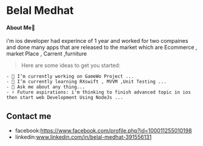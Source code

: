 # Belal Medhat
#### About Me📱
i'm ios developer had experince of 1 year and worked for two compaines and done many apps that are released to the market which are Ecommerce , market Place , Carrent ,furniture 

> Here are some ideas to get you started:
```
- 🔭 I’m currently working on GameWo Project ...
- 🌱 I’m currently learning RXswift , MVVM ,Unit Testing ...
- 💬 Ask me about any thing...
- ⚡ Future aspirations: i'm thinking to finish advanced topic in ios then start web Development Using NodeJs ...
```
## Contact me

- facebook:https://www.facebook.com/profile.php?id=100011255010198
- linkedin:www.linkedin.com/in/belal-medhat-391556131
